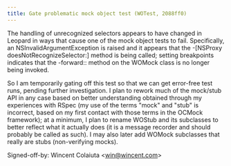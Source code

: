 ```yaml
---
title: Gate problematic mock object test (WOTest, 2088ff0)
---
```


The handling of unrecognized selectors appears to have changed in Leopard in ways that cause one of the mock object tests to fail. Specifically, an NSInvalidArgumentException is raised and it appears that the -\[NSProxy doesNotRecognizeSelector:\] method is being called; setting breakpoints indicates that the -forward:: method on the WOMock class is no longer being invoked.

So I am temporarily gating off this test so that we can get error-free test runs, pending further investigation. I plan to rework much of the mock/stub API in any case based on better understanding obtained through my experiences with RSpec (my use of the terms "mock" and "stub" is incorrect, based on my first contact with those terms in the OCMock framework); at a minimum, I plan to rename WOStub and its subclasses to better reflect what it actually does (it is a message recorder and should probably be called as such). I may also later add WOMock subclasses that really are stubs (non-verifying mocks).

Signed-off-by: Wincent Colaiuta &lt;win@wincent.com&gt;
